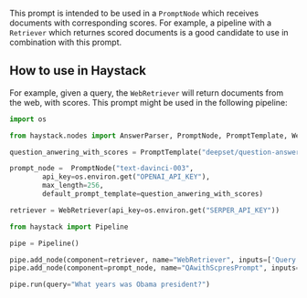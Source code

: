 This prompt is intended to be used in a `PromptNode` which receives documents with corresponding scores. For example, a pipeline with a `Retriever` which returnes scored documents is a good candidate to use in combination with this prompt.

## How to use in Haystack

For example, given a query, the `WebRetriever` will return documents from the web, with scores. This prompt might be used in the following pipeline:

```python
import os

from haystack.nodes import AnswerParser, PromptNode, PromptTemplate, WebRetriever

question_anwering_with_scores = PromptTemplate("deepset/question-answering-with-document-scores")

prompt_node =  PromptNode("text-davinci-003",
        api_key=os.environ.get("OPENAI_API_KEY"),
        max_length=256,
        default_prompt_template=question_anwering_with_scores)

retriever = WebRetriever(api_key=os.environ.get("SERPER_API_KEY"))

```

```python
from haystack import Pipeline

pipe = Pipeline()

pipe.add_node(component=retriever, name="WebRetriever", inputs=['Query'])
pipe.add_node(component=prompt_node, name="QAwithScpresPrompt", inputs=['WebRetriever'])
```

```python
pipe.run(query="What years was Obama president?")
```
